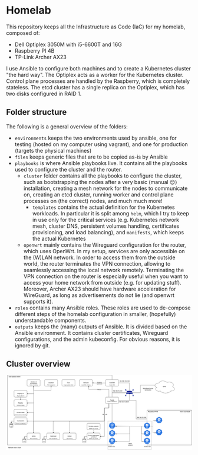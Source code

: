# Homelab

This repository keeps all the Infrastructure as Code (IaC) for my homelab, composed of:

- Dell Optiplex 3050M with i5-6600T and 16G
- Raspberry PI 4B
- TP-Link Archer AX23

I use Ansible to configure both machines and to create a Kubernetes cluster "the hard way".
The Optiplex acts as a worker for the Kubernetes cluster.
Control plane processes are handled by the Raspberry, which is completely stateless.
The etcd cluster has a single replica on the Optiplex, which has two disks configured in RAID 1.

## Folder structure

The following is a general overview of the folders:

- `environments` keeps the two environments used by ansible, one for testing (hosted on my computer using vagrant), and one for production (targets the physical machines)
- `files` keeps generic files that are to be copied as-is by Ansible
- `playbooks` is where Ansible playbooks live. It contains all the playbooks used to configure the cluster and the router.
  - `cluster` folder contains all the playbooks to configure the cluster, such as bootstrapping the nodes after a very basic (manual 😔) installation, creating a mesh network for the nodes to communicate on, creating an etcd cluster, running worker and control plane processes on (the correct) nodes, and much much more!
    - `templates` contains the actual definition for the Kubernetes workloads. In particular it is split among `helm`, which I try to keep in use only for the critical services (e.g. Kubernetes network mesh, cluster DNS, persistent volumes handling, certificates provisioning, and load balancing), and `manifests`, which keeps the actual Kubernetes
  - `openwrt` mainly contains the Wireguard configuration for the router, which uses OpenWrt. In my setup, services are only accessible on the (W)LAN network. In order to access them from the outside world, the router terminates the VPN connection, allowing to seamlessly accessing the local network remotely. Terminating the VPN connection on the router is especially useful when you want to access your home network from outside (e.g. for updating stuff). Moreover, Archer AX23 should have hardware acceleration for WireGuard, as long as advertisements do not lie (and openwrt supports it).
- `roles` contains many Ansible roles. These roles are used to de-compose different steps of the homelab configuration in smaller, (hopefully) understandable components.
- `outputs` keeps the (many) outputs of Ansible. It is divided based on the Ansible environment. It contains cluster certificates, Wireguard configurations, and the admin kubeconfig. For obvious reasons, it is ignored by git.

## Cluster overview

![Homelab overview](https://github.com/AlessandroZanatta/homelab/blob/master/docs/homelab.png?raw=true)
